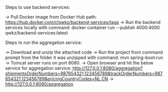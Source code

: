 Steps to use backend services:

-> Pull Docker image from Docker Hub path: https://hub.docker.com/r/qwkz/backend-services/tags
-> Run the backend services locally with command: docker container run --publish 4000:4000 qwkz/backend-services:latest

Steps to run the aggregation service:

-> Download and unzip the attached code
-> Run the project from command prompt from the folder it was unzipped with command: mvn spring-boot:run
-> Tomcat server runs on port 8080. 
-> Open browser and hit the below service for aggregation service:
 http://127.0.0.1:8080/aggregation?shipmentsOrderNumbers=987654321,123456789&trackOrderNumbers=987654321,123456789&pricingCountryCodes=NL,CN 
 -> http://127.0.0.1:8080/aggregation
